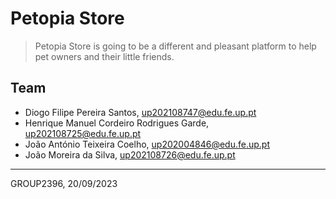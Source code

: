 # Petopia Store

> Petopia Store is going to be a different and pleasant platform to help pet owners and their little friends.

## Team

* Diogo Filipe Pereira Santos, up202108747@edu.fe.up.pt
* Henrique Manuel Cordeiro Rodrigues Garde, up202108725@edu.fe.up.pt 
* João António Teixeira Coelho, up202004846@edu.fe.up.pt
* João Moreira da Silva, up202108726@edu.fe.up.pt 

***
GROUP2396, 20/09/2023
